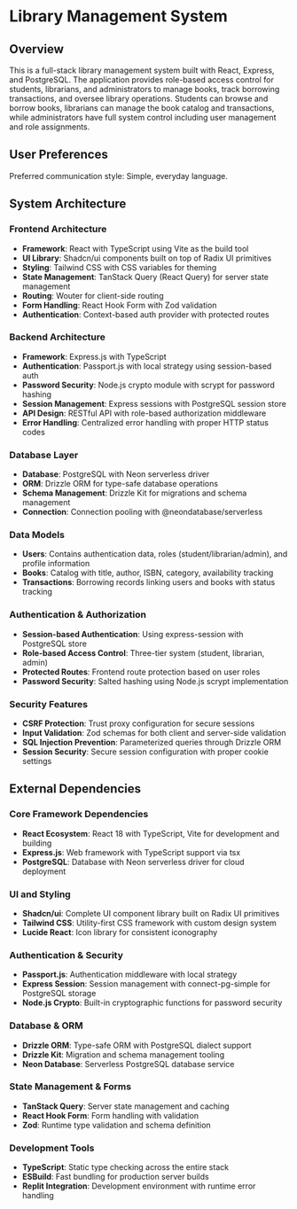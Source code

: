 # Library Management System

## Overview

This is a full-stack library management system built with React, Express, and PostgreSQL. The application provides role-based access control for students, librarians, and administrators to manage books, track borrowing transactions, and oversee library operations. Students can browse and borrow books, librarians can manage the book catalog and transactions, while administrators have full system control including user management and role assignments.

## User Preferences

Preferred communication style: Simple, everyday language.

## System Architecture

### Frontend Architecture
- **Framework**: React with TypeScript using Vite as the build tool
- **UI Library**: Shadcn/ui components built on top of Radix UI primitives
- **Styling**: Tailwind CSS with CSS variables for theming
- **State Management**: TanStack Query (React Query) for server state management
- **Routing**: Wouter for client-side routing
- **Form Handling**: React Hook Form with Zod validation
- **Authentication**: Context-based auth provider with protected routes

### Backend Architecture
- **Framework**: Express.js with TypeScript
- **Authentication**: Passport.js with local strategy using session-based auth
- **Password Security**: Node.js crypto module with scrypt for password hashing
- **Session Management**: Express sessions with PostgreSQL session store
- **API Design**: RESTful API with role-based authorization middleware
- **Error Handling**: Centralized error handling with proper HTTP status codes

### Database Layer
- **Database**: PostgreSQL with Neon serverless driver
- **ORM**: Drizzle ORM for type-safe database operations
- **Schema Management**: Drizzle Kit for migrations and schema management
- **Connection**: Connection pooling with @neondatabase/serverless

### Data Models
- **Users**: Contains authentication data, roles (student/librarian/admin), and profile information
- **Books**: Catalog with title, author, ISBN, category, availability tracking
- **Transactions**: Borrowing records linking users and books with status tracking

### Authentication & Authorization
- **Session-based Authentication**: Using express-session with PostgreSQL store
- **Role-based Access Control**: Three-tier system (student, librarian, admin)
- **Protected Routes**: Frontend route protection based on user roles
- **Password Security**: Salted hashing using Node.js scrypt implementation

### Security Features
- **CSRF Protection**: Trust proxy configuration for secure sessions
- **Input Validation**: Zod schemas for both client and server-side validation
- **SQL Injection Prevention**: Parameterized queries through Drizzle ORM
- **Session Security**: Secure session configuration with proper cookie settings

## External Dependencies

### Core Framework Dependencies
- **React Ecosystem**: React 18 with TypeScript, Vite for development and building
- **Express.js**: Web framework with TypeScript support via tsx
- **PostgreSQL**: Database with Neon serverless driver for cloud deployment

### UI and Styling
- **Shadcn/ui**: Complete UI component library built on Radix UI primitives
- **Tailwind CSS**: Utility-first CSS framework with custom design system
- **Lucide React**: Icon library for consistent iconography

### Authentication & Security
- **Passport.js**: Authentication middleware with local strategy
- **Express Session**: Session management with connect-pg-simple for PostgreSQL storage
- **Node.js Crypto**: Built-in cryptographic functions for password security

### Database & ORM
- **Drizzle ORM**: Type-safe ORM with PostgreSQL dialect support
- **Drizzle Kit**: Migration and schema management tooling
- **Neon Database**: Serverless PostgreSQL database service

### State Management & Forms
- **TanStack Query**: Server state management and caching
- **React Hook Form**: Form handling with validation
- **Zod**: Runtime type validation and schema definition

### Development Tools
- **TypeScript**: Static type checking across the entire stack
- **ESBuild**: Fast bundling for production server builds
- **Replit Integration**: Development environment with runtime error handling